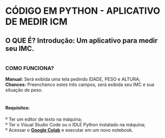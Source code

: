 # CÓDIGO EM PYTHON - APLICATIVO DE MEDIR ICM

<h2>O QUE É?
<strong>Introdução:</strong> Um aplicativo para medir seu IMC. <br>
</h2>

# <h3>COMO FUNCIONA?
<strong>Manual:</strong> Será exibida uma tela pedindo IDADE, PESO e ALTURA; <br>
<strong>Chances:</strong> Preenchenco estes três campos, será exibida seu IMC  e sua situação de peso. <br>

# <h4>Requisitos:
º Ter um editor de texto na máquina; <br>
º Ter o Visual Studio Code ou o IDLE Python instalado na máquina; <br>
º Acessar o <strong><a href="https://colab.research.google.com/">Google Colab</a></strong> e executar em um novo notebook. </h4>

